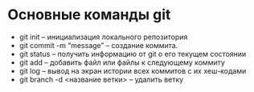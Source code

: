 # Основные команды git

* git init – инициализация локального репозитория
* git commit -m “message” – создание коммита.
* git status – получить информацию от git о его текущем состоянии
* git add – добавить файл или файлы к следующему коммиту
* git log – вывод на экран истории всех коммитов с их хеш-кодами
* git branch -d <название ветки> – удалить ветку